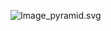 ![Image_pyramid.svg](https://upload.wikimedia.org/wikipedia/commons/thumb/4/43/Image_pyramid.svg/600px-Image_pyramid.svg.png)
